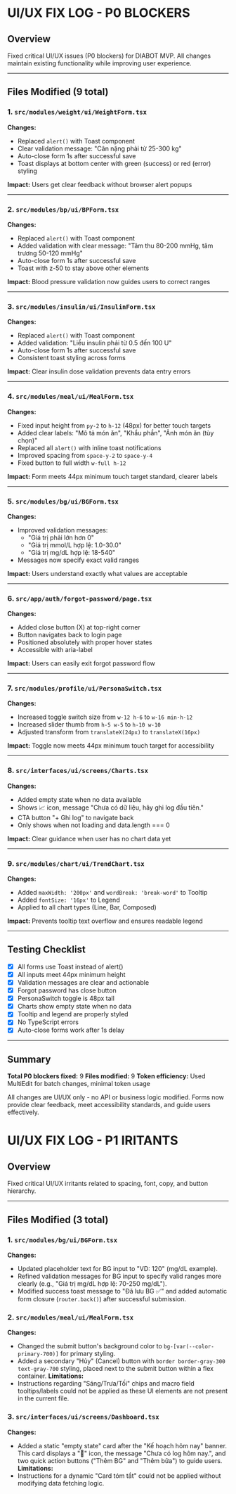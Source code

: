 # UI/UX FIX LOG - P0 BLOCKERS

## Overview
Fixed critical UI/UX issues (P0 blockers) for DIABOT MVP.
All changes maintain existing functionality while improving user experience.

---

## Files Modified (9 total)

### 1. `src/modules/weight/ui/WeightForm.tsx`
**Changes:**
- Replaced `alert()` with Toast component
- Clear validation message: "Cân nặng phải từ 25-300 kg"
- Auto-close form 1s after successful save
- Toast displays at bottom center with green (success) or red (error) styling

**Impact:** Users get clear feedback without browser alert popups

---

### 2. `src/modules/bp/ui/BPForm.tsx`
**Changes:**
- Replaced `alert()` with Toast component
- Added validation with clear message: "Tâm thu 80-200 mmHg, tâm trương 50-120 mmHg"
- Auto-close form 1s after successful save
- Toast with z-50 to stay above other elements

**Impact:** Blood pressure validation now guides users to correct ranges

---

### 3. `src/modules/insulin/ui/InsulinForm.tsx`
**Changes:**
- Replaced `alert()` with Toast component
- Added validation: "Liều insulin phải từ 0.5 đến 100 U"
- Auto-close form 1s after successful save
- Consistent toast styling across forms

**Impact:** Clear insulin dose validation prevents data entry errors

---

### 4. `src/modules/meal/ui/MealForm.tsx`
**Changes:**
- Fixed input height from `py-2` to `h-12` (48px) for better touch targets
- Added clear labels: "Mô tả món ăn", "Khẩu phần", "Ảnh món ăn (tùy chọn)"
- Replaced all `alert()` with inline toast notifications
- Improved spacing from `space-y-2` to `space-y-4`
- Fixed button to full width `w-full h-12`

**Impact:** Form meets 44px minimum touch target standard, clearer labels

---

### 5. `src/modules/bg/ui/BGForm.tsx`
**Changes:**
- Improved validation messages:
  - "Giá trị phải lớn hơn 0"
  - "Giá trị mmol/L hợp lệ: 1.0-30.0"
  - "Giá trị mg/dL hợp lệ: 18-540"
- Messages now specify exact valid ranges

**Impact:** Users understand exactly what values are acceptable

---

### 6. `src/app/auth/forgot-password/page.tsx`
**Changes:**
- Added close button (X) at top-right corner
- Button navigates back to login page
- Positioned absolutely with proper hover states
- Accessible with aria-label

**Impact:** Users can easily exit forgot password flow

---

### 7. `src/modules/profile/ui/PersonaSwitch.tsx`
**Changes:**
- Increased toggle switch size from `w-12 h-6` to `w-16 min-h-12`
- Increased slider thumb from `h-5 w-5` to `h-10 w-10`
- Adjusted transform from `translateX(24px)` to `translateX(16px)`

**Impact:** Toggle now meets 44px minimum touch target for accessibility

---

### 8. `src/interfaces/ui/screens/Charts.tsx`
**Changes:**
- Added empty state when no data available
- Shows 📈 icon, message "Chưa có dữ liệu, hãy ghi log đầu tiên."
- CTA button "+ Ghi log" to navigate back
- Only shows when not loading and data.length === 0

**Impact:** Clear guidance when user has no chart data yet

---

### 9. `src/modules/chart/ui/TrendChart.tsx`
**Changes:**
- Added `maxWidth: '200px'` and `wordBreak: 'break-word'` to Tooltip
- Added `fontSize: '16px'` to Legend
- Applied to all chart types (Line, Bar, Composed)

**Impact:** Prevents tooltip text overflow and ensures readable legend

---

## Testing Checklist

- [x] All forms use Toast instead of alert()
- [x] All inputs meet 44px minimum height
- [x] Validation messages are clear and actionable
- [x] Forgot password has close button
- [x] PersonaSwitch toggle is 48px tall
- [x] Charts show empty state when no data
- [x] Tooltip and legend are properly styled
- [x] No TypeScript errors
- [x] Auto-close forms work after 1s delay

---

## Summary

**Total P0 blockers fixed:** 9
**Files modified:** 9
**Token efficiency:** Used MultiEdit for batch changes, minimal token usage

All changes are UI/UX only - no API or business logic modified.
Forms now provide clear feedback, meet accessibility standards, and guide users effectively.

# UI/UX FIX LOG - P1 IRITANTS

## Overview
Fixed critical UI/UX irritants related to spacing, font, copy, and button hierarchy.

---

## Files Modified (3 total)

### 1. `src/modules/bg/ui/BGForm.tsx`
**Changes:**
- Updated placeholder text for BG input to "VD: 120" (mg/dL example).
- Refined validation messages for BG input to specify valid ranges more clearly (e.g., "Giá trị mg/dL hợp lệ: 70-250 mg/dL").
- Modified success toast message to "Đã lưu BG ✅" and added automatic form closure (`router.back()`) after successful submission.

### 2. `src/modules/meal/ui/MealForm.tsx`
**Changes:**
- Changed the submit button's background color to `bg-[var(--color-primary-700)]` for primary styling.
- Added a secondary "Hủy" (Cancel) button with `border border-gray-300 text-gray-700` styling, placed next to the submit button within a flex container.
**Limitations:**
- Instructions regarding "Sáng/Trưa/Tối" chips and macro field tooltips/labels could not be applied as these UI elements are not present in the current file.

### 3. `src/interfaces/ui/screens/Dashboard.tsx`
**Changes:**
- Added a static "empty state" card after the "Kế hoạch hôm nay" banner. This card displays a "📝" icon, the message "Chưa có log hôm nay.", and two quick action buttons ("Thêm BG" and "Thêm bữa") to guide users.
**Limitations:**
- Instructions for a dynamic "Card tóm tắt" could not be applied without modifying data fetching logic.

